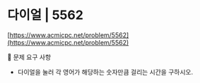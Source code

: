 # 다이얼 | 5562

[https://www.acmicpc.net/problem/5562](https://www.acmicpc.net/problem/5562)

🙏 문제 요구 사항

- 다이얼을 눌러 각 영어가 해당하는 숫자만큼 걸리는 시간을 구하시오.